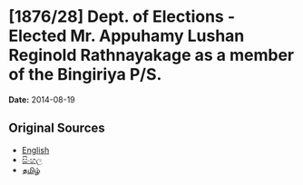 # [1876/28] Dept. of Elections - Elected Mr. Appuhamy Lushan Reginold Rathnayakage as a member of the Bingiriya P/S.

**Date:** 2014-08-19

## Original Sources

- [English](https://documents.gov.lk/view/extra-gazettes/2014/8/1876-28_E.pdf)
- [සිංහල](https://documents.gov.lk/view/extra-gazettes/2014/8/1876-28_S.pdf)
- [தமிழ்](https://documents.gov.lk/view/extra-gazettes/2014/8/1876-28_T.pdf)
